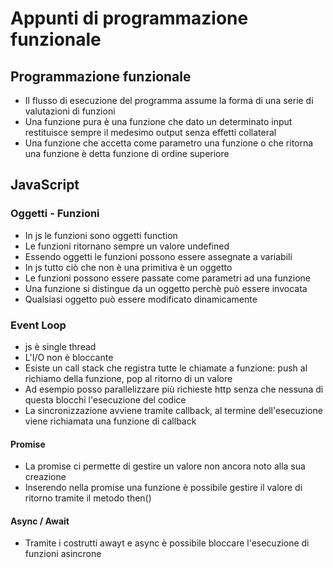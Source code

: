 # Appunti di programmazione funzionale 
## Programmazione funzionale
* Il flusso di esecuzione del programma assume la forma di una serie di valutazioni di funzioni
* Una funzione pura è una funzione che dato un determinato input restituisce sempre il medesimo output senza effetti collateral
* Una funzione che accetta come parametro una funzione o che ritorna una funzione è detta funzione di ordine superiore
## JavaScript
### Oggetti - Funzioni
* In js le funzioni sono oggetti function
* Le funzioni ritornano sempre un valore undefined
* Essendo oggetti le funzioni possono essere assegnate a variabili
* In js tutto ciò che non è una primitiva è un oggetto
* Le funzioni possono essere passate come parametri ad una funzione
* Una funzione si distingue da un oggetto perchè può essere invocata
* Qualsiasi oggetto può essere modificato dinamicamente
### Event Loop
* js è single thread
* L'I/O non è bloccante
* Esiste un call stack che registra tutte le chiamate a funzione: push al richiamo della funzione, pop al ritorno di un valore
* Ad esempio posso parallelizzare più richieste http senza che nessuna di questa blocchi l'esecuzione del codice
* La sincronizzazione avviene tramite callback, al termine dell'esecuzione viene richiamata una funzione di callback
#### Promise
* La promise ci permette di gestire un valore non ancora noto alla sua creazione
* Inserendo nella promise una funzione è possibile gestire il valore di ritorno tramite il metodo then()
#### Async / Await
* Tramite i costrutti awayt e async è possibile bloccare l'esecuzione di funzioni asincrone